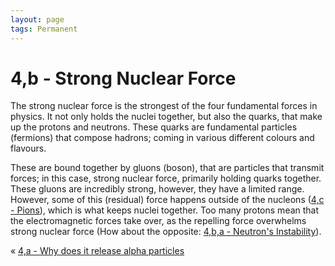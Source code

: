 ```yaml
---
layout: page
tags: Permanent 
---
```


# 4,b - Strong Nuclear Force

The strong nuclear force is the strongest of the four fundamental forces in physics. It not only holds the nuclei together, but also the quarks, that make up the protons and neutrons. These quarks are fundamental particles (fermions) that compose hadrons; coming in various different colours and flavours. 

These are bound together by gluons (boson), that are particles that transmit forces; in this case, strong nuclear force, primarily holding quarks together. These gluons are incredibly strong, however, they have a limited range. However, some of this (residual) force happens outside of the nucleons ([4,c - Pions](4,c%20-%20Pions)), which is what keeps nuclei together. Too many protons mean that the electromagnetic forces take over, as the repelling force overwhelms strong nuclear force (How about the opposite: [4,b,a - Neutron's Instability](4,b,a%20-%20Neutron's%20Instability)).

« [4,a - Why does it release alpha particles](4,a%20-%20Why%20does%20it%20release%20alpha%20particles)